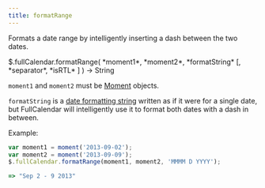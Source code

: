 ```yaml
---
title: formatRange
---
```


Formats a date range by intelligently inserting a dash between the two dates.

<div class='spec' markdown='1'>
$.fullCalendar.formatRange( *moment1*, *moment2*, *formatString* [, *separator*, *isRTL* ] ) -> String
</div>

`moment1` and `moment2` must be [Moment](moment) objects.

`formatString` is a [date formatting string](date-formatting-string) written as if it were for a single date, but FullCalendar will intelligently use it to format both dates with a dash in between.

Example:

```js
var moment1 = moment('2013-09-02');
var moment2 = moment('2013-09-09');
$.fullCalendar.formatRange(moment1, moment2, 'MMMM D YYYY');

=> "Sep 2 - 9 2013"
```
